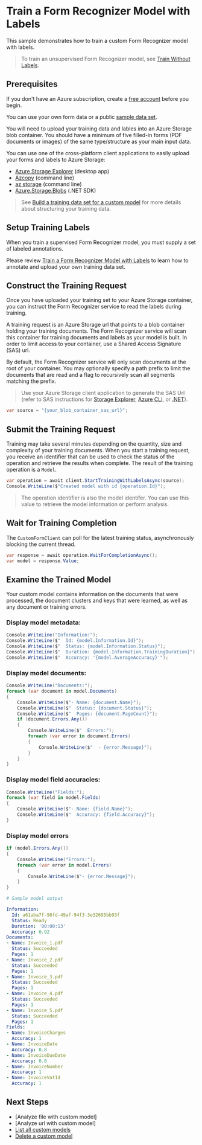# Train a Form Recognizer Model with Labels

This sample demonstrates how to train a custom Form Recognizer model with labels.

> To train an unsupervised Form Recognizer model, see [Train Without Labels].

## Prerequisites

If you don't have an Azure subscription, create a [free account] before you begin.

You can use your own form data or a public [sample data set].

You will need to upload your training data and lables into an Azure Storage blob container. You should have a minimum of five filled-in forms (PDF documents or images) of the same type/structure as your main input data.

You can use one of the cross-platform client applications to easily upload your forms and labels to Azure Storage:

- [Azure Storage Explorer] (desktop app)
- [Azcopy] (command line)
- [az storage] (command line)
- [Azure.Storage.Blobs] (.NET SDK)

> See [Build a training data set for a custom model] for more details about structuring your training data.

## Setup Training Labels

When you train a supervised Form Recognizer model, you must supply a set of labeled annotations.

Please review [Train a Form Recognizer Model with Labels] to learn how to annotate and upload your own training data set.

[Train a Form Recognizer Model with Labels]: https://docs.microsoft.com/en-us/azure/cognitive-services/form-recognizer/quickstarts/python-labeled-data

## Construct the Training Request

Once you have uploaded your training set to your Azure Storage container, you can instruct the Form Recognizer service to read the labels during training.

A training request is an Azure Storage url that points to a blob container holding your training documents. The Form Recognizer service will scan this container for training documents and labels as your model is built. In order to limit access to your container, use a Shared Access Signature (SAS) url.

By default, the Form Recognizer service will only scan documents at the root of your container. You may optionally specify a path prefix to limit the documents that are read and a flag to recursively scan all segments matching the prefix.

> Use your Azure Storage client application to generate the SAS Url (refer to SAS instructions for [Storage Explorer], [Azure CLI], or [.NET]).

```csharp
var source = "{your_blob_container_sas_url}";
```

## Submit the Training Request

Training may take several minutes depending on the quantity, size and complexity of your training documents. When you start a training request, you receive an identifier that can be used to check the status of the operation and retrieve the results when complete. The result of the training operation is a `Model`.

```csharp
var operation = await client.StartTrainingWithLabelsAsync(source);
Console.WriteLine($"Created model with id {operation.Id}");
```

> The operation identifier is also the model identifer. You can use this value to retrieve the model information or perform analysis.

## Wait for Training Completion

The `CustomFormClient` can poll for the latest training status, asynchronously blocking the current thread.

```csharp
var response = await operation.WaitForCompletionAsync();
var model = response.Value;
```

## Examine the Trained Model

Your custom model contains information on the documents that were processed, the document clusters and keys that were learned, as well as any document or training errors.

### Display model metadata:

```csharp
Console.WriteLine("Information:");
Console.WriteLine($"  Id: {model.Information.Id}");
Console.WriteLine($"  Status: {model.Information.Status}");
Console.WriteLine($"  Duration: {model.Information.TrainingDuration}");
Console.WriteLine($"  Accuracy: '{model.AverageAccuracy}'");
```

### Display model documents:

```csharp
Console.WriteLine("Documents:");
foreach (var document in model.Documents)
{
    Console.WriteLine($"- Name: {document.Name}");
    Console.WriteLine($"  Status: {document.Status}");
    Console.WriteLine($"  Pages: {document.PageCount}");
    if (document.Errors.Any())
    {
        Console.WriteLine($"  Errors:");
        foreach (var error in document.Errors)
        {
            Console.WriteLine($"  - {error.Message}");
        }
    }
}
```

### Display model field accuracies:

```csharp
Console.WriteLine("Fields:");
foreach (var field in model.Fields)
{
    Console.WriteLine($"- Name: {field.Name}");
    Console.WriteLine($"  Accuracy: {field.Accuracy}");
}
```

### Display model errors

```csharp
if (model.Errors.Any())
{
    Console.WriteLine("Errors:");
    foreach (var error in model.Errors)
    {
        Console.WriteLine($"- {error.Message}");
    }
}
```

```yaml
# Sample model output

Information:
  Id: a61aba7f-98fd-49af-94f3-3e32695bb93f
  Status: Ready
  Duration: '00:00:13'
  Accuracy: 0.92
Documents:
- Name: Invoice_1.pdf
  Status: Succeeded
  Pages: 1
- Name: Invoice_2.pdf
  Status: Succeeded
  Pages: 1
- Name: Invoice_3.pdf
  Status: Succeeded
  Pages: 1
- Name: Invoice_4.pdf
  Status: Succeeded
  Pages: 1
- Name: Invoice_5.pdf
  Status: Succeeded
  Pages: 1
Fields:
- Name: InvoiceCharges
  Accuracy: 1
- Name: InvoiceDate
  Accuracy: 0.8
- Name: InvoiceDueDate
  Accuracy: 0.8
- Name: InvoiceNumber
  Accuracy: 1
- Name: InvoiceVatId
  Accuracy: 1
```

## Next Steps

- [Analyze file with custom model]
- [Analyze url with custom model]
- [List all custom models]
- [Delete a custom model]

[Train Without Labels]: ./01-Train-Custom-Model.md
[Azcopy]: https://aka.ms/azcopy
[az storage]: https://aka.ms/azcli
[Azure.Storage.Blobs]: https://www.nuget.org/packages/Azure.Storage.Blobs/
[sample data set]: https://github.com/Azure-Samples/cognitive-services-REST-api-samples/blob/master/curl/form-recognizer/sample_data.zip
[free account]: https://azure.microsoft.com/free/?WT.mc_id=A261C142F
[Azure Storage Explorer]: https://aka.ms/storage-explorer
[Build a training data set for a custom model]: https://docs.microsoft.com/en-us/azure/cognitive-services/form-recognizer/build-training-data-set
[Storage Explorer]: https://docs.microsoft.com/en-us/azure/vs-azure-tools-storage-manage-with-storage-explorer#generate-a-shared-access-signature-in-storage-explorer
[Azure CLI]: https://docs.microsoft.com/en-us/cli/azure/storage/container?view=azure-cli-latest#az-storage-container-generate-sas
[.NET]: https://docs.microsoft.com/en-us/azure/storage/blobs/storage-blob-service-sas-create-dotnet
[List all custom models]: ./06-List-Custom-Models.md
[Delete a custom model]: ./07-Delete-Custom-Model.md